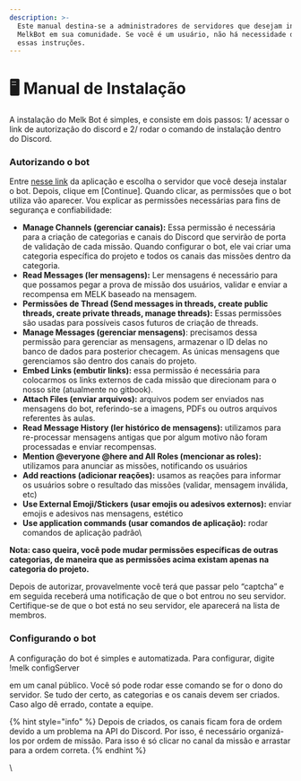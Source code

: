 ```yaml
---
description: >-
  Este manual destina-se a administradores de servidores que desejam instalar o
  MelkBot em sua comunidade. Se você é um usuário, não há necessidade de seguir
  essas instruções.
---
```


# 🖥 Manual de Instalação

A instalação do Melk Bot é simples, e consiste em dois passos: 1/ acessar o link de autorização do discord e 2/ rodar o comando de instalação dentro do Discord.&#x20;

### Autorizando o bot

Entre [nesse link](https://discord.com/api/oauth2/authorize?client\_id=933510731398266880\&permissions=534723947600\&scope=bot) da aplicação e escolha o servidor que você deseja instalar o bot. Depois, clique em \[Continue]. Quando clicar, as permissões que o bot utiliza vão aparecer. Vou explicar as permissões necessárias para fins de segurança e confiabilidade:

* **Manage Channels (gerenciar canais):** Essa permissão é necessária para a criação de categorias e canais do Discord que servirão de porta de validação de cada missão. Quando configurar o bot, ele vai criar uma categoria específica do projeto e todos os canais das missões dentro da categoria.
* **Read Messages (ler mensagens):** Ler mensagens é necessário para que possamos pegar a prova de missão dos usuários, validar e enviar a recompensa em MELK baseado na mensagem.
* **Permissões de Thread (Send messages in threads, create public threads, create private threads, manage threads):** Essas permissões são usadas para possíveis casos futuros de criação de threads.
* **Manage Messages (gerenciar mensagens)**: precisamos dessa permissão para gerenciar as mensagens, armazenar o ID delas no banco de dados para posterior checagem. As únicas mensagens que gerenciamos são dentro dos canais do projeto.
* **Embed Links (embutir links):** essa permissão é necessária para colocarmos os links externos de cada missão que direcionam para o nosso site (atualmente no gitbook).
* **Attach Files (enviar arquivos):** arquivos podem ser enviados nas mensagens do bot, referindo-se a imagens, PDFs ou outros arquivos referentes às aulas.
* **Read Message History (ler histórico de mensagens):** utilizamos para re-processar mensagens antigas que por algum motivo não foram processadas e enviar recompensas.
* **Mention @everyone @here and All Roles (mencionar as roles):** utilizamos para anunciar as missões, notificando os usuários
* **Add reactions (adicionar reações):** usamos as reações para informar os usuários sobre o resultado das missões (validar, mensagem inválida, etc)
* **Use External Emoji/Stickers (usar emojis ou adesivos externos):** enviar emojis e adesivos nas mensagens, estético
* **Use application commands (usar comandos de aplicação):** rodar comandos de aplicação padrão\


**Nota: caso queira, você pode mudar permissões específicas de outras categorias, de maneira que as permissões acima existam apenas na categoria do projeto.**

Depois de autorizar, provavelmente você terá que passar pelo “captcha” e em seguida receberá uma notificação de que o bot entrou no seu servidor. Certifique-se de que o bot está no seu servidor, ele aparecerá na lista de membros.

### Configurando o bot

A configuração do bot é simples e automatizada. Para configurar, digite !melk configServer

em um canal público. Você só pode rodar esse comando se for o dono do servidor. Se tudo der certo, as categorias e os canais devem ser criados. Caso algo dê errado, contate a equipe.

{% hint style="info" %}
Depois de criados, os canais ficam fora de ordem devido a um problema na API do Discord. Por isso, é necessário organizá-los por ordem de missão. Para isso é só clicar no canal da missão e arrastar para a ordem correta.
{% endhint %}

\
